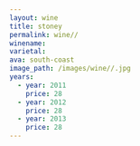 ```yaml
---
layout: wine
title: stoney
permalink: wine//
winename:
varietal:
ava: south-coast
image_path: /images/wine//.jpg
years:
  - year: 2011
    price: 28
  - year: 2012
    price: 28
  - year: 2013
    price: 28
---
```

